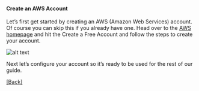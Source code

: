 #### **Create an AWS Account**
Let’s first get started by creating an AWS (Amazon Web Services) account. Of course you can skip this if you already have one. Head over to the [AWS homepage](https://aws.amazon.com/) and hit the Create a Free Account and follow the steps to create your account.

![alt text](https://d33wubrfki0l68.cloudfront.net/95863dd1718f385fa8e563fcfbf969008c53129b/42dc3/assets/create-an-aws-account.png)

Next let’s configure your account so it’s ready to be used for the rest of our guide.


[[Back]](https://github.com/eksant/serverless-react-aws)
